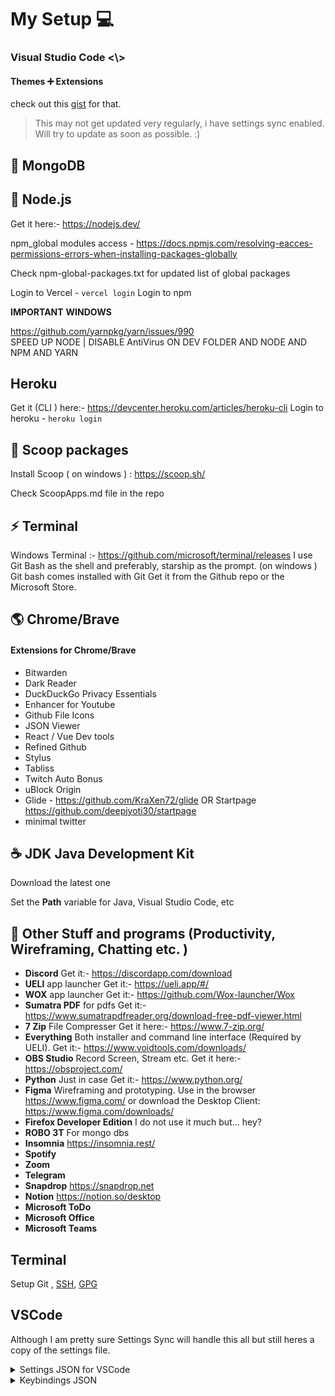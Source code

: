 # My Setup :computer:

### Visual Studio Code <\\>

#### Themes ➕ Extensions

check out this [gist](https://gist.github.com/47b6902a8cb1cdebe1164378448bb784) for that.

> This may not get updated very regularly, i have settings sync enabled. Will try to update as soon as possible. :)

## :pancakes: MongoDB

## 💠 Node.js

Get it here:- https://nodejs.dev/

npm_global modules access - https://docs.npmjs.com/resolving-eacces-permissions-errors-when-installing-packages-globally

Check npm-global-packages.txt for updated list of global packages

Login to Vercel - `vercel login`
Login to npm 

**IMPORTANT** **WINDOWS**

https://github.com/yarnpkg/yarn/issues/990  
 SPEED UP NODE | DISABLE AntiVirus ON DEV FOLDER AND NODE AND NPM AND YARN

## Heroku

Get it (CLI ) here:- https://devcenter.heroku.com/articles/heroku-cli
Login to heroku - `heroku login`

## :ice_cream: Scoop packages

Install Scoop ( on windows ) : https://scoop.sh/

Check ScoopApps.md file in the repo

## :zap: Terminal

Windows Terminal :- https://github.com/microsoft/terminal/releases
I use Git Bash as the shell and preferably, starship as the prompt. (on windows )
Git bash comes installed with Git
Get it from the Github repo or the Microsoft Store.

## :earth_americas: Chrome/Brave

#### Extensions for Chrome/Brave

- Bitwarden
- Dark Reader
- DuckDuckGo Privacy Essentials
- Enhancer for Youtube
- Github File Icons
- JSON Viewer
- React / Vue Dev tools
- Refined Github
- Stylus
- Tabliss
- Twitch Auto Bonus
- uBlock Origin
- Glide - https://github.com/KraXen72/glide OR Startpage https://github.com/deepjyoti30/startpage
- minimal twitter

## :coffee: **JDK** Java Development Kit

Download the latest one

Set the **Path** variable for Java, Visual Studio Code, etc

## 🎁 Other Stuff and programs (Productivity, Wireframing, Chatting etc. )

- **Discord** Get it:- https://discordapp.com/download
- **UELI** app launcher Get it:- https://ueli.app/#/
- **WOX** app launcher Get it:- https://github.com/Wox-launcher/Wox
- **Sumatra PDF** for pdfs Get it:- https://www.sumatrapdfreader.org/download-free-pdf-viewer.html
- **7 Zip** File Compresser Get it here:- https://www.7-zip.org/
- **Everything** Both installer and command line interface (Required by UELI). Get it:- https://www.voidtools.com/downloads/
- **OBS Studio** Record Screen, Stream etc. Get it here:- https://obsproject.com/
- **Python** Just in case Get it:- https://www.python.org/
- **Figma** Wireframing and prototyping. Use in the browser https://www.figma.com/ or download the Desktop Client: https://www.figma.com/downloads/
- **Firefox Developer Edition** I do not use it much but... hey?
- **ROBO 3T** For mongo dbs
- **Insomnia** https://insomnia.rest/
- **Spotify**
- **Zoom**
- **Telegram**
- **Snapdrop** https://snapdrop.net
- **Notion** https://notion.so/desktop
- **Microsoft ToDo**
- **Microsoft Office**
- **Microsoft Teams**

## Terminal

Setup Git , [SSH](https://docs.github.com/en/authentication/connecting-to-github-with-ssh/about-ssh), [GPG](https://garrytrinder.github.io/2021/09/get-verified-configure-signed-git-commit-signing-on-windows)

## VSCode

Although I am pretty sure Settings Sync will handle this all but still heres a copy of the settings file.

<details>
    <summary>Settings JSON for VSCode</summary>
    <pre>
    {
      "workbench.startupEditor": "none",
      "update.enableWindowsBackgroundUpdates": false,
      "editor.formatOnPaste": true,
      "editor.tabSize": 2,
      "editor.fontFamily": "JetBrainsMono NF, Anonymice NF",
      "editor.cursorSmoothCaretAnimation": false,
      "editor.cursorWidth": 3,
      "window.dialogStyle": "custom",
      "explorer.decorations.badges": false,
      "workbench.colorCustomizations": {},
      "editor.suggestSelection": "first",
      "java.configuration.checkProjectSettingsExclusions": false,
      "editor.minimap.enabled": false,
      "java.errors.incompleteClasspath.severity": "ignore",
      "[jsonc]": {
        "editor.defaultFormatter": "esbenp.prettier-vscode",
        "editor.formatOnSave": true
      },
      "[javascript]": {
        "editor.defaultFormatter": "esbenp.prettier-vscode",
        "editor.formatOnSave": true
      },
      "[html]": {
        "editor.defaultFormatter": "esbenp.prettier-vscode",
        "editor.formatOnSave": true
      },
      "[json]": {
        "editor.defaultFormatter": "esbenp.prettier-vscode"
      },
      "[vue]": {
        "editor.defaultFormatter": "octref.vetur"
      },
      "[javascriptreact]": {
        "editor.defaultFormatter": "esbenp.prettier-vscode"
      },
      "[typescript]": {
        "editor.defaultFormatter": "esbenp.prettier-vscode"
      },
      "window.autoDetectHighContrast": false,
      "extensions.ignoreRecommendations": true,
      "workbench.tree.indent": 10,
      "debug.console.fontSize": 17,
      "editor.multiCursorModifier": "ctrlCmd",
      // "editor.cursorSmoothCaretAnimation": true,
      "editor.minimap.renderCharacters": false,
      "workbench.tree.renderIndentGuides": "always",
      "editor.formatOnSave": true,
      "window.newWindowDimensions": "maximized",
      "explorer.confirmDragAndDrop": false,
      "editor.find.addExtraSpaceOnTop": false,
      "markdown.preview.lineHeight": 1,
      "workbench.editor.enablePreview": false,
      "explorer.confirmDelete": false,
      "javascript.updateImportsOnFileMove.enabled": "always",
      "update.showReleaseNotes": false,
      "telemetry.telemetryLevel": "off",
      "files.autoSaveDelay": 0,
      "explorer.incrementalNaming": "smart",
      "editor.fontLigatures": false,
      "editor.wordWrapColumn": 100,
      "java.jdt.ls.java.home": "C:\\Program Files\\Java\\jdk-17.0.1",
      "fontshortcuts.step": 0.1,
      "fontshortcuts.defaultTerminalFontSize": 18,
      "fontshortcuts.defaultFontSize": 20,
      "files.autoSave": "onFocusChange",
      "editor.cursorBlinking": "smooth",
      "editor.tokenColorCustomizations": {
        "textMateRules": []
      },
      "editor.linkedEditing": true,
      "editor.formatOnType": true,
      "terminal.integrated.fontWeight": "400",
      "editor.renderLineHighlight": "gutter",
      "git.confirmSync": false,
      "editor.fontWeight": "400",
      "editor.fontSize": 18,
      "workbench.editorAssociations": {
        "*.ipynb": "jupyter.notebook.ipynb"
      },
      "terminal.integrated.defaultProfile.windows": "Git Bash",
      "workbench.settings.openDefaultKeybindings": true,
      "terminal.integrated.tabs.enabled": true,
      "terminal.integrated.cursorBlinking": true,
      "window.title": "${rootName} ${appName}",
      "editor.inlineSuggest.enabled": true,
      "workbench.iconTheme": "file-icons",
      "security.workspace.trust.untrustedFiles": "open",
      "editor.bracketPairColorization.enabled": true,
      "editor.suggest.preview": true,
      "thunder-client.codeSnippetLanguage": "js-fetch",
      "terminal.integrated.fontSize": 18,
      "breadcrumbs.filePath": "off",
      "[java]": {
        "editor.defaultFormatter": "redhat.java"
      },
      "editor.lineHeight": 1.5,
      "github.copilot.enable": {
        "*": true,
        "yaml": true,
        "plaintext": false,
        "markdown": false,
        "java": true
      },
      "window.zoomLevel": -1,
      "settingsSync.ignoredExtensions": ["sldobri.bunker"],
      "go.toolsManagement.autoUpdate": true,
      "workbench.colorTheme": "Vitesse Dark",
      "workbench.productIconTheme": "icons-carbon",
      "prettier.printWidth": 200
    }
    
</pre>
</details>

<details>
<summary>Keybindings JSON</summary>
<pre>
// Place your key bindings in this file to override the defaults
[
  {
    "key": "ctrl+shift+/",
    "command": "editor.action.blockComment",
    "when": "editorTextFocus"
  },
  { "key": "ctrl+n", "command": "extension.advancedNewFile" },
  {
    "key": "ctrl+0",
    "command": "-workbench.action.zoomReset"
  },
  {
    "key": "ctrl+numpad_add",
    "command": "-workbench.action.zoomIn"
  },
  {
    "key": "ctrl+-",
    "command": "-workbench.action.zoomOut"
  },
  {
    "key": "ctrl+shift+-",
    "command": "-workbench.action.zoomOut"
  },
  {
    "key": "ctrl+numpad_subtract",
    "command": "-workbench.action.zoomOut"
  },
  {
    "key": "ctrl+numpad_add",
    "command": "editor.action.fontZoomIn"
  },
  {
    "key": "ctrl+numpad_subtract",
    "command": "editor.action.fontZoomOut"
  },
  {
    "key": "ctrl+numpad0",
    "command": "editor.action.fontZoomReset"
  },
  {
    "key": "ctrl+tab",
    "command": "workbench.action.terminal.focusNext",
    "when": "terminalFocus"
  },

{
"key": "ctrl+w",
"command": "workbench.action.terminal.kill",
"when": "terminalFocus"
},

{
"key": "ctrl+n",
"command": "workbench.action.terminal.new",
"when": "terminalFocus"
}
]

</pre>
</details>
